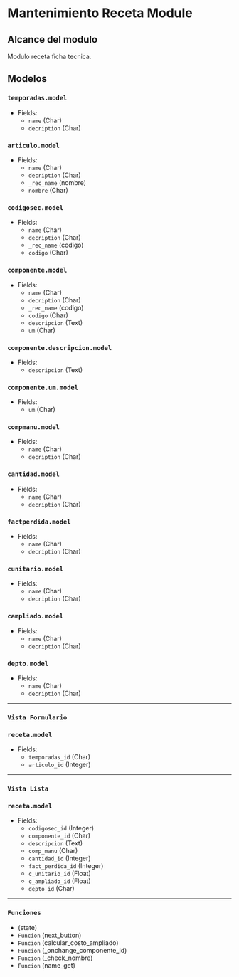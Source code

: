 # Mantenimiento Receta Module

## Alcance del modulo

Modulo receta ficha tecnica. 

## Modelos 

### `temporadas.model`
- Fields:
  - `name` (Char)
  - `decription` (Char)

### `articulo.model`
- Fields:
  - `name` (Char)
  - `decription` (Char)
  - `_rec_name` (nombre)
  - `nombre` (Char)

### `codigosec.model`
- Fields:
  - `name` (Char)
  - `decription` (Char)
  - `_rec_name` (codigo)
  - `codigo` (Char)

### `componente.model`
- Fields:
  - `name` (Char)
  - `decription` (Char)
  - `_rec_name` (codigo)
  - `codigo` (Char)
  - `descripcion` (Text)
  - `um` (Char)

### `componente.descripcion.model`
- Fields:
  - `descripcion` (Text)

### `componente.um.model`
- Fields:
  - `um` (Char)

### `compmanu.model`
- Fields:
  - `name` (Char)
  - `decription` (Char)

### `cantidad.model`
- Fields:
  - `name` (Char)
  - `decription` (Char)

### `factperdida.model`
- Fields:
  - `name` (Char)
  - `decription` (Char)

### `cunitario.model`
- Fields:
  - `name` (Char)
  - `decription` (Char)

### `campliado.model`
- Fields:
  - `name` (Char)
  - `decription` (Char)

### `depto.model`
- Fields:
  - `name` (Char)
  - `decription` (Char)
_________________________________________________

### `Vista Formulario`
### `receta.model`
- Fields:
  - `temporadas_id` (Char)
  - `articulo_id` (Integer)

_________________________________________________

### `Vista Lista`
### `receta.model`
- Fields:
  - `codigosec_id` (Integer)
  - `componente_id` (Char)
  - `descripcion` (Text)
  - `comp_manu` (Char)
  - `cantidad_id` (Integer)
  - `fact_perdida_id` (Integer)
  - `c_unitario_id` (Float)
  - `c_ampliado_id` (Float)
  - `depto_id` (Char)

_________________________________________________

### `Funciones`

  - (state)
  - `Funcion` (next_button)
  - `Funcion` (calcular_costo_ampliado)
  - `Funcion` (_onchange_componente_id)
  - `Funcion` (_check_nombre)
  - `Funcion` (name_get)

  